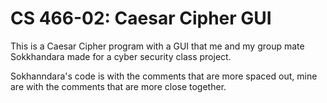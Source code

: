 # CS 466-02: Caesar Cipher GUI
This is a Caesar Cipher program with a GUI that me and my group mate Sokkhandara made for a cyber security class project.

Sokhanndara's code is with the comments that are more spaced out, mine are with the comments that are more close together.
